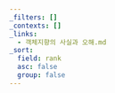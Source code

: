 ```yaml
---
_filters: []
_contexts: []
_links:
  - 객체지향의 사실과 오해.md
_sort:
  field: rank
  asc: false
  group: false
---
```

